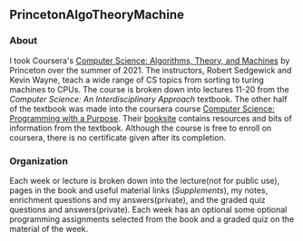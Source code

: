 ## PrincetonAlgoTheoryMachine

### About
I took Coursera's [Computer Science: Algorithms, Theory, and Machines](https://www.coursera.org/learn/cs-algorithms-theory-machines) by Princeton over the summer of 2021. The instructors, Robert Sedgewick and Kevin Wayne, teach a wide range of CS topics from sorting to turing machines to CPUs. The course is broken down into lectures 11-20 from the _Computer Science: An Interdisciplinary Approach_ textbook. The other half of the textbook was made into the coursera course [Computer Science: Programming with a Purpose](https://www.coursera.org/learn/cs-programming-java). Their [booksite](https://introcs.cs.princeton.edu/java/home/) contains resources and bits of information from the textbook. Although the course is free to enroll on coursera, there is no certificate given after its completion.

### Organization
Each week or lecture is broken down into the lecture(not for public use), pages in the book and useful material links (_Supplements_), my notes, enrichment questions and my answers(private), and the graded quiz questions and answers(private). Each week has an optional some optional programming assignments selected from the book and a graded quiz on the material of the week.
